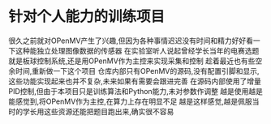 # 针对个人能力的训练项目
很久之前就对OPenMV产生了兴趣,但因为各种事情迟迟没有时间和精力好好看一下这种能独立处理图像数据的传感器
在实验室听人说起曾经学长当年的电赛选题就是板球控制系统,还是用OPenMV作为主控来实现采集和控制
趁着最近也有些空余时间,重新做一下这个项目
仓库内部只有OPenMV的源码,没有配置引脚和显示,这些功能实现起来也并不复杂,未来如果有需要会跟进完善
在源码内部使用了增量PID控制,但由于本项目只是训练算法和Python能力,未对参数作调整
越是使用越是能感觉到,将OPenMV作为主控,在算力上存在明显不足
越是这样感觉,越是佩服当时的学长用这些资源还能把题目跑出来,确实很不容易
